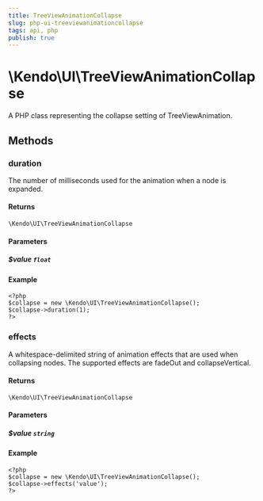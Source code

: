```yaml
---
title: TreeViewAnimationCollapse
slug: php-ui-treeviewanimationcollapse
tags: api, php
publish: true
---
```


# \Kendo\UI\TreeViewAnimationCollapse

A PHP class representing the collapse setting of TreeViewAnimation.


## Methods

### duration
The number of milliseconds used for the animation when a node is expanded.

#### Returns
`\Kendo\UI\TreeViewAnimationCollapse`

#### Parameters

##### $value `float`



#### Example 
    <?php
    $collapse = new \Kendo\UI\TreeViewAnimationCollapse();
    $collapse->duration(1);
    ?>

### effects
A whitespace-delimited string of animation effects that are used when collapsing nodes.
The supported effects are fadeOut and collapseVertical.

#### Returns
`\Kendo\UI\TreeViewAnimationCollapse`

#### Parameters

##### $value `string`



#### Example 
    <?php
    $collapse = new \Kendo\UI\TreeViewAnimationCollapse();
    $collapse->effects('value');
    ?>

